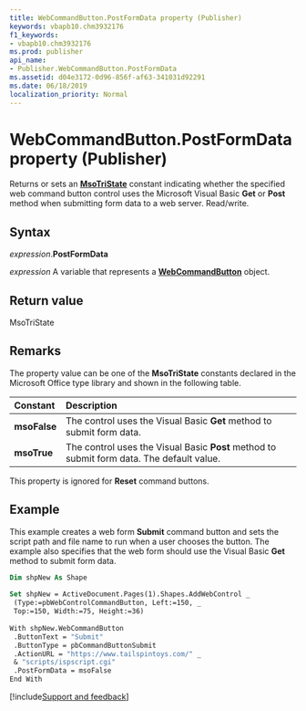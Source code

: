 ```yaml
---
title: WebCommandButton.PostFormData property (Publisher)
keywords: vbapb10.chm3932176
f1_keywords:
- vbapb10.chm3932176
ms.prod: publisher
api_name:
- Publisher.WebCommandButton.PostFormData
ms.assetid: d04e3172-0d96-856f-af63-341031d92291
ms.date: 06/18/2019
localization_priority: Normal
---
```



# WebCommandButton.PostFormData property (Publisher)

Returns or sets an **[MsoTriState](office.msotristate.md)** constant indicating whether the specified web command button control uses the Microsoft Visual Basic **Get** or **Post** method when submitting form data to a web server. Read/write.


## Syntax

_expression_.**PostFormData**

_expression_ A variable that represents a **[WebCommandButton](Publisher.WebCommandButton.md)** object.


## Return value

MsoTriState


## Remarks

The property value can be one of the **MsoTriState** constants declared in the Microsoft Office type library and shown in the following table.

|Constant|Description|
|:-----|:-----|
| **msoFalse**|The control uses the Visual Basic **Get** method to submit form data.|
| **msoTrue**|The control uses the Visual Basic **Post** method to submit form data. The default value.|

This property is ignored for **Reset** command buttons.


## Example

This example creates a web form **Submit** command button and sets the script path and file name to run when a user chooses the button. The example also specifies that the web form should use the Visual Basic **Get** method to submit form data.

```vb
Dim shpNew As Shape 
 
Set shpNew = ActiveDocument.Pages(1).Shapes.AddWebControl _ 
 (Type:=pbWebControlCommandButton, Left:=150, _ 
 Top:=150, Width:=75, Height:=36) 
 
With shpNew.WebCommandButton 
 .ButtonText = "Submit" 
 .ButtonType = pbCommandButtonSubmit 
 .ActionURL = "https://www.tailspintoys.com/" _ 
 & "scripts/ispscript.cgi" 
 .PostFormData = msoFalse 
End With
```

[!include[Support and feedback](~/includes/feedback-boilerplate.md)]